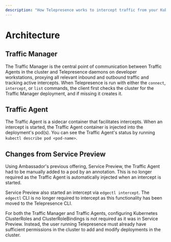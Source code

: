 ```yaml
---
description: "How Telepresence works to intercept traffic from your Kubernetes cluster to code running on your laptop."
---
```


# Architecture

## Traffic Manager

The Traffic Manager is the central point of communication between Traffic Agents in the cluster and Telepresence daemons on developer workstations, proxying all relevant inbound and outbound traffic and tracking active intercepts.  When Telepresence is run with either the `connect`, `intercept`, or `list` commands, the client first checks the cluster for the Traffic Manager deployment, and if missing it creates it.

## Traffic Agent

The Traffic Agent is a sidecar container that facilitates intercepts. When an intercept is started, the Traffic Agent container is injected into the deployment's pod(s). You can see the Traffic Agent's status by running `kubectl describe pod <pod-name>`.

## Changes from Service Preview

Using Ambassador's previous offering, Service Preview, the Traffic Agent had to be manually added to a pod by an annotation. This is no longer required as the Traffic Agent is automatically injected when an intercept is started.

Service Preview also started an intercept via `edgectl intercept`.  The `edgectl` CLI is no longer required to intercept as this functionality has been moved to the Telepresence CLI.

For both the Traffic Manager and Traffic Agents, configuring Kubernetes ClusterRoles and ClusterRoleBindings is not required as it was in Service Preview. Instead, the user running Telepresence must already have sufficient permissions in the cluster to add and modify deployments in the cluster.
